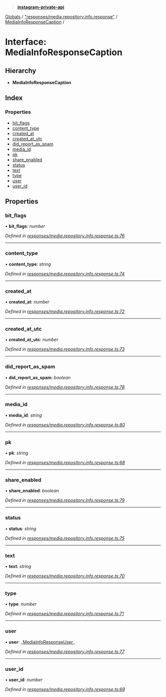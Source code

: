 > **[instagram-private-api](../README.md)**

[Globals](../README.md) / ["responses/media.repository.info.response"](../modules/_responses_media_repository_info_response_.md) / [MediaInfoResponseCaption](_responses_media_repository_info_response_.mediainforesponsecaption.md) /

# Interface: MediaInfoResponseCaption

## Hierarchy

- **MediaInfoResponseCaption**

## Index

### Properties

- [bit_flags](_responses_media_repository_info_response_.mediainforesponsecaption.md#bit_flags)
- [content_type](_responses_media_repository_info_response_.mediainforesponsecaption.md#content_type)
- [created_at](_responses_media_repository_info_response_.mediainforesponsecaption.md#created_at)
- [created_at_utc](_responses_media_repository_info_response_.mediainforesponsecaption.md#created_at_utc)
- [did_report_as_spam](_responses_media_repository_info_response_.mediainforesponsecaption.md#did_report_as_spam)
- [media_id](_responses_media_repository_info_response_.mediainforesponsecaption.md#media_id)
- [pk](_responses_media_repository_info_response_.mediainforesponsecaption.md#pk)
- [share_enabled](_responses_media_repository_info_response_.mediainforesponsecaption.md#share_enabled)
- [status](_responses_media_repository_info_response_.mediainforesponsecaption.md#status)
- [text](_responses_media_repository_info_response_.mediainforesponsecaption.md#text)
- [type](_responses_media_repository_info_response_.mediainforesponsecaption.md#type)
- [user](_responses_media_repository_info_response_.mediainforesponsecaption.md#user)
- [user_id](_responses_media_repository_info_response_.mediainforesponsecaption.md#user_id)

## Properties

### bit_flags

• **bit_flags**: _number_

_Defined in [responses/media.repository.info.response.ts:76](https://github.com/realinstadude/instagram-private-api/blob/4ae8fec/src/responses/media.repository.info.response.ts#L76)_

---

### content_type

• **content_type**: _string_

_Defined in [responses/media.repository.info.response.ts:74](https://github.com/realinstadude/instagram-private-api/blob/4ae8fec/src/responses/media.repository.info.response.ts#L74)_

---

### created_at

• **created_at**: _number_

_Defined in [responses/media.repository.info.response.ts:72](https://github.com/realinstadude/instagram-private-api/blob/4ae8fec/src/responses/media.repository.info.response.ts#L72)_

---

### created_at_utc

• **created_at_utc**: _number_

_Defined in [responses/media.repository.info.response.ts:73](https://github.com/realinstadude/instagram-private-api/blob/4ae8fec/src/responses/media.repository.info.response.ts#L73)_

---

### did_report_as_spam

• **did_report_as_spam**: _boolean_

_Defined in [responses/media.repository.info.response.ts:78](https://github.com/realinstadude/instagram-private-api/blob/4ae8fec/src/responses/media.repository.info.response.ts#L78)_

---

### media_id

• **media_id**: _string_

_Defined in [responses/media.repository.info.response.ts:80](https://github.com/realinstadude/instagram-private-api/blob/4ae8fec/src/responses/media.repository.info.response.ts#L80)_

---

### pk

• **pk**: _string_

_Defined in [responses/media.repository.info.response.ts:68](https://github.com/realinstadude/instagram-private-api/blob/4ae8fec/src/responses/media.repository.info.response.ts#L68)_

---

### share_enabled

• **share_enabled**: _boolean_

_Defined in [responses/media.repository.info.response.ts:79](https://github.com/realinstadude/instagram-private-api/blob/4ae8fec/src/responses/media.repository.info.response.ts#L79)_

---

### status

• **status**: _string_

_Defined in [responses/media.repository.info.response.ts:75](https://github.com/realinstadude/instagram-private-api/blob/4ae8fec/src/responses/media.repository.info.response.ts#L75)_

---

### text

• **text**: _string_

_Defined in [responses/media.repository.info.response.ts:70](https://github.com/realinstadude/instagram-private-api/blob/4ae8fec/src/responses/media.repository.info.response.ts#L70)_

---

### type

• **type**: _number_

_Defined in [responses/media.repository.info.response.ts:71](https://github.com/realinstadude/instagram-private-api/blob/4ae8fec/src/responses/media.repository.info.response.ts#L71)_

---

### user

• **user**: _[MediaInfoResponseUser](\_responses_media_repository_info_response_.mediainforesponseuser.md)\_

_Defined in [responses/media.repository.info.response.ts:77](https://github.com/realinstadude/instagram-private-api/blob/4ae8fec/src/responses/media.repository.info.response.ts#L77)_

---

### user_id

• **user_id**: _number_

_Defined in [responses/media.repository.info.response.ts:69](https://github.com/realinstadude/instagram-private-api/blob/4ae8fec/src/responses/media.repository.info.response.ts#L69)_
